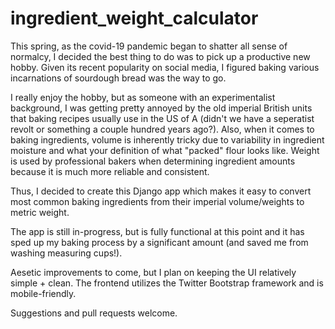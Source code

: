 # ingredient_weight_calculator

This spring, as the covid-19 pandemic began to shatter all sense of normalcy, I decided the best thing to do was to pick up a productive new hobby. Given its recent popularity on social media, I figured baking various incarnations of sourdough bread was the way to go.

I really enjoy the hobby, but as someone with an experimentalist background, I was getting pretty annoyed by the old imperial British units that baking recipes usually use in the US of A (didn't we have a seperatist revolt or something a couple hundred years ago?). Also, when it comes to baking ingredients, volume is inherently tricky due to variability in ingredient moisture and what your definition of what "packed" flour looks like. Weight is used by professional bakers when determining ingredient amounts because it is much more reliable and consistent.

Thus, I decided to create this Django app which makes it easy to convert most common baking ingredients from their imperial volume/weights to metric weight.

The app is still in-progress, but is fully functional at this point and it has sped up my baking process by a significant amount (and saved me from washing measuring cups!).

Aesetic improvements to come, but I plan on keeping the UI relatively simple + clean. The frontend utilizes the Twitter Bootstrap framework and is mobile-friendly.

Suggestions and pull requests welcome.
